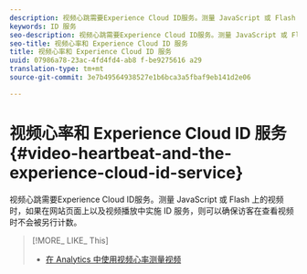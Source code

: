```yaml
---
description: 视频心跳需要Experience Cloud ID服务。测量 JavaScript 或 Flash 上的视频时，如果在网站页面上以及视频播放中实施 ID 服务，则可以确保访客在查看视频时不会被另行计数。
keywords: ID 服务
seo-description: 视频心跳需要Experience Cloud ID服务。测量 JavaScript 或 Flash 上的视频时，如果在网站页面上以及视频播放中实施 ID 服务，则可以确保访客在查看视频时不会被另行计数。
seo-title: 视频心率和 Experience Cloud ID 服务
title: 视频心率和 Experience Cloud ID 服务
uuid: 07986a78-23ac-4fd4fd4-ab8 f-be9275616 a29
translation-type: tm+mt
source-git-commit: 3e7b49564938527e1b6bca3a5fbaf9eb141d2e06

---
```



# 视频心率和 Experience Cloud ID 服务 {#video-heartbeat-and-the-experience-cloud-id-service}

视频心跳需要Experience Cloud ID服务。测量 JavaScript 或 Flash 上的视频时，如果在网站页面上以及视频播放中实施 ID 服务，则可以确保访客在查看视频时不会被另行计数。

>[!MORE_ LIKE_ This]
>
>* [在 Analytics 中使用视频心率测量视频](https://marketing.adobe.com/resources/help/en_US/sc/appmeasurement/hbvideo/)

